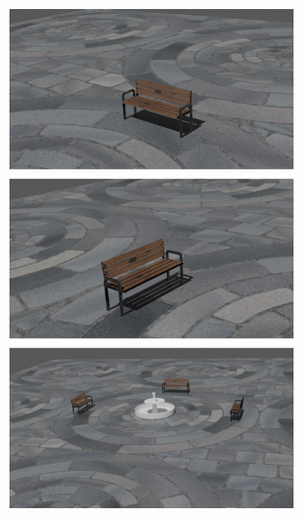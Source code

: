 ![img](https://github.com/osman-tkdmr/Blender-Projects/blob/main/Bank/Renders/Bank1.png)

![img](https://github.com/osman-tkdmr/Blender-Projects/blob/main/Bank/Renders/Bank2.png)

![img](https://github.com/osman-tkdmr/Blender-Projects/blob/main/Bank/Renders/Park.png)